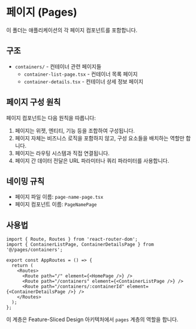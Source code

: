 # 페이지 (Pages)

이 폴더는 애플리케이션의 각 페이지 컴포넌트를 포함합니다.

## 구조

- `containers/` - 컨테이너 관련 페이지들
  - `container-list-page.tsx` - 컨테이너 목록 페이지
  - `container-details.tsx` - 컨테이너 상세 정보 페이지

## 페이지 구성 원칙

페이지 컴포넌트는 다음 원칙을 따릅니다:

1. 페이지는 위젯, 엔티티, 기능 등을 조합하여 구성됩니다.
2. 페이지 자체는 비즈니스 로직을 포함하지 않고, 구성 요소들을 배치하는 역할만 합니다.
3. 페이지는 라우팅 시스템과 직접 연결됩니다.
4. 페이지 간 데이터 전달은 URL 파라미터나 쿼리 파라미터를 사용합니다.

## 네이밍 규칙

- 페이지 파일 이름: `page-name-page.tsx`
- 페이지 컴포넌트 이름: `PageNamePage`

## 사용법

```tsx
import { Route, Routes } from 'react-router-dom';
import { ContainerListPage, ContainerDetailsPage } from '@/pages/containers';

export const AppRoutes = () => {
  return (
    <Routes>
      <Route path="/" element={<HomePage />} />
      <Route path="/containers" element={<ContainerListPage />} />
      <Route path="/containers/:containerId" element={<ContainerDetailsPage />} />
    </Routes>
  );
};
```

이 계층은 Feature-Sliced Design 아키텍처에서 `pages` 계층의 역할을 합니다. 